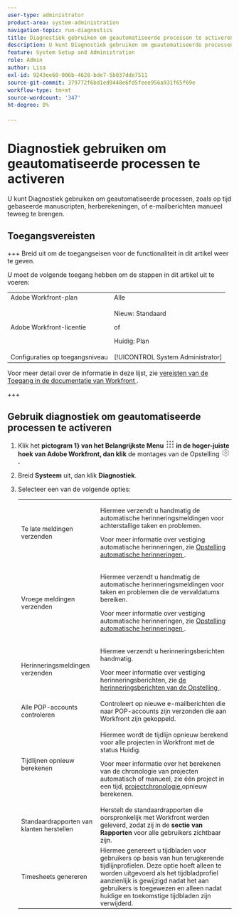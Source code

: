 ```yaml
---
user-type: administrator
product-area: system-administration
navigation-topic: run-diagnostics
title: Diagnostiek gebruiken om geautomatiseerde processen te activeren
description: U kunt Diagnostiek gebruiken om geautomatiseerde processen, zoals op tijd gebaseerde manuscripten, herberekeningen, of e-mailberichten manueel teweeg te brengen.
feature: System Setup and Administration
role: Admin
author: Lisa
exl-id: 9243ee60-006b-4628-bde7-5b037dde7511
source-git-commit: 379772f6bd1ed9448e6fd5feee956a931f65f69e
workflow-type: tm+mt
source-wordcount: '347'
ht-degree: 0%

---
```


# Diagnostiek gebruiken om geautomatiseerde processen te activeren

<!--
<p data-mc-conditions="QuicksilverOrClassic.Draft mode">**DON'T DELETE, DRAFT OR HIDE THIS ARTICLE. IT IS LINKED TO THE PRODUCT, THROUGH THE CONTEXT SENSITIVE HELP LINKS. **</p>
-->

U kunt Diagnostiek gebruiken om geautomatiseerde processen, zoals op tijd gebaseerde manuscripten, herberekeningen, of e-mailberichten manueel teweeg te brengen.

## Toegangsvereisten

+++ Breid uit om de toegangseisen voor de functionaliteit in dit artikel weer te geven.

U moet de volgende toegang hebben om de stappen in dit artikel uit te voeren:

<table style="table-layout:auto"> 
 <col> 
 <col> 
 <tbody> 
  <tr> 
   <td role="rowheader">Adobe Workfront-plan</td> 
   <td>Alle</td> 
  </tr> 
  <tr> 
  <tr> 
   <td role="rowheader">Adobe Workfront-licentie</td> 
   <td><p>Nieuw: Standaard</p>
       <p>of</p>
       <p>Huidig: Plan</p></td>
  </tr> 
  </tr> 
  <tr> 
   <td role="rowheader">Configuraties op toegangsniveau</td> 
   <td>[!UICONTROL System Administrator]</td>
  </tr> 
 </tbody> 
</table>

Voor meer detail over de informatie in deze lijst, zie [ vereisten van de Toegang in de documentatie van Workfront ](/help/quicksilver/administration-and-setup/add-users/access-levels-and-object-permissions/access-level-requirements-in-documentation.md).

+++

## Gebruik diagnostiek om geautomatiseerde processen te activeren

1. Klik het **pictogram 1} van het Belangrijkste Menu ![ Belangrijkste menupictogram ](assets/main-menu-icon.png) in de hoger-juiste hoek van Adobe Workfront, dan klik** de montages van de Opstelling **![ Gear pictogram ](assets/gear-icon-settings.png).**

1. Breid **Systeem** uit, dan klik **Diagnostiek**.
1. Selecteer een van de volgende opties:

   <table style="table-layout:auto"> 
    <col> 
    <col> 
    <tbody> 
     <tr> 
      <td role="rowheader">Te late meldingen verzenden</td> 
      <td> <p>Hiermee verzendt u handmatig de automatische herinneringsmeldingen voor achterstallige taken en problemen. </p> <p>Voor meer informatie over vestiging automatische herinneringen, zie <a href="../../../administration-and-setup/manage-workfront/emails/setting-up-automatic-reminders.md" class="MCXref xref"> Opstelling automatische herinneringen </a>.</p> </td> 
     </tr> 
     <tr> 
      <td role="rowheader">Vroege meldingen verzenden</td> 
      <td> <p>Hiermee verzendt u handmatig de automatische herinneringsmeldingen voor taken en problemen die de vervaldatums bereiken.</p> <p>Voor meer informatie over vestiging automatische herinneringen, zie <a href="../../../administration-and-setup/manage-workfront/emails/setting-up-automatic-reminders.md" class="MCXref xref"> Opstelling automatische herinneringen </a>.</p> </td> 
     </tr> 
     <tr> 
      <td role="rowheader">Herinneringsmeldingen verzenden</td> 
      <td> <p>Hiermee verzendt u herinneringsberichten handmatig. </p> <p>Voor meer informatie over vestiging herinneringsberichten, zie <a href="../../../administration-and-setup/manage-workfront/emails/set-up-reminder-notifications.md" class="MCXref xref"> de herinneringsberichten van de Opstelling </a>.</p> </td> 
     </tr> 
     <tr> 
      <td role="rowheader">Alle POP-accounts controleren</td> 
      <td>Controleert op nieuwe e-mailberichten die naar POP-accounts zijn verzonden die aan Workfront zijn gekoppeld.</td> 
     </tr> 
     <tr> 
      <td role="rowheader">Tijdlijnen opnieuw berekenen</td> 
      <td> <p>Hiermee wordt de tijdlijn opnieuw berekend voor alle projecten in Workfront met de status Huidig. </p> <p>Voor meer informatie over het berekenen van de chronologie van projecten automatisch of manueel, zie één project in een tijd, <a href="../../../manage-work/projects/manage-projects/recalculate-project-timeline.md" class="MCXref xref"> projectchronologie </a> opnieuw berekenen.</p> </td> 
     </tr> 
     <tr> 
      <td role="rowheader">Standaardrapporten van klanten herstellen</td> 
      <td>Herstelt de standaardrapporten die oorspronkelijk met Workfront werden geleverd, zodat zij in de <strong> sectie van Rapporten </strong> voor alle gebruikers zichtbaar zijn.</td> 
     </tr> 
     <tr> 
      <td role="rowheader">Timesheets genereren</td> 
      <td>Hiermee genereert u tijdbladen voor gebruikers op basis van hun terugkerende tijdlijnprofielen. Deze optie hoeft alleen te worden uitgevoerd als het tijdbladprofiel aanzienlijk is gewijzigd nadat het aan gebruikers is toegewezen en alleen nadat huidige en toekomstige tijdbladen zijn verwijderd.</td> 
     </tr> 
    </tbody> 
   </table>
